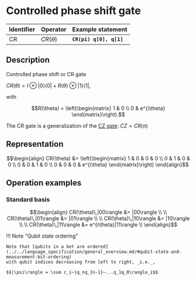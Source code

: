 # Controlled phase shift gate

| Identifier | Operator     | Example statement       |
|------------|--------------|-------------------------|
| CR         | $CR(\theta)$ | **`CR(pi) q[0], q[1]`** |

## Description

Controlled phase shift or CR gate

$CR(\theta) = I \otimes |0\rangle\langle 0| + R(\theta) \otimes |1\rangle\langle 1|,$

with

$$R(\theta) = \left(\begin{matrix}
1 & 0  \\
0 & e^{i\theta}  
\end{matrix}\right).$$

The CR gate is a generalization of the [CZ gate](../multi_qubit/mq_CZ.md): $CZ = CR(\pi)$ 

## Representation

$$\begin{align}
CR(\theta) &= \left(\begin{matrix}
1 & 0 & 0 &  0 \\
0 & 1 & 0 &  0 \\
0 & 0 & 1 &  0 \\
0 & 0 & 0 & e^{i\theta} 
\end{matrix}\right)
\end{align}$$

## Operation examples

### Standard basis

$$\begin{align}
CR(\theta)\,|00\rangle &= |00\rangle \\
\\
CR(\theta)\,|01\rangle &= |01\rangle \\
\\
CR(\theta)\,|10\rangle &= |10\rangle \\
\\
CR(\theta)\,|11\rangle &= e^{i\theta}|11\rangle \\
\end{align}$$

!!! Note "Qubit state ordering"

    Note that [qubits in a ket are ordered](../../language_specification/general_overview.md/#qubit-state-and-measurement-bit-ordering)
    with qubit indices decreasing from left to right, _i.e._,

    $$|\psi\rangle = \sum c_i~|q_nq_{n-1}~...q_1q_0\rangle_i$$
